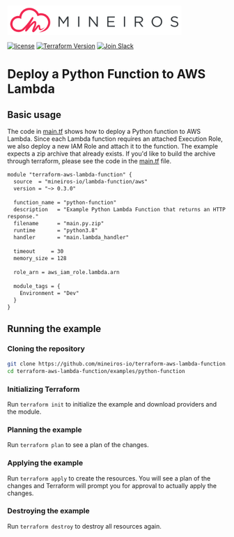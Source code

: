 [<img src="https://raw.githubusercontent.com/mineiros-io/brand/3bffd30e8bdbbde32c143e2650b2faa55f1df3ea/mineiros-primary-logo.svg" width="400"/>][homepage]

[![license][badge-license]][apache20]
[![Terraform Version][badge-terraform]][releases-terraform]
[![Join Slack][badge-slack]][slack]

# Deploy a Python Function to AWS Lambda

## Basic usage

The code in [main.tf] shows how to deploy a Python function to AWS Lambda.
Since each Lambda function requires an attached Execution Role, we also
deploy a new IAM Role and attach it to the function. The example expects a
zip archive that already exists. If you'd like to build the archive through
terraform, please see the code in the [main.tf] file.

```hcl
module "terraform-aws-lambda-function" {
  source  = "mineiros-io/lambda-function/aws"
  version = "~> 0.3.0"

  function_name = "python-function"
  description   = "Example Python Lambda Function that returns an HTTP response."
  filename      = "main.py.zip"
  runtime       = "python3.8"
  handler       = "main.lambda_handler"

  timeout     = 30
  memory_size = 128

  role_arn = aws_iam_role.lambda.arn

  module_tags = {
    Environment = "Dev"
  }
}
```

## Running the example

### Cloning the repository

``` bash
git clone https://github.com/mineiros-io/terraform-aws-lambda-function.git
cd terraform-aws-lambda-function/examples/python-function
```

### Initializing Terraform

Run `terraform init` to initialize the example and download providers and the module.

### Planning the example

Run `terraform plan` to see a plan of the changes.

### Applying the example

Run `terraform apply` to create the resources.
You will see a plan of the changes and Terraform will prompt you for approval to actually apply the changes.

### Destroying the example

Run `terraform destroy` to destroy all resources again.

<!-- References -->

[main.tf]: https://github.com/mineiros-io/terraform-aws-lambda-function/blob/master/examples/python-function/main.tf
[homepage]: https://mineiros.io/?ref=terraform-aws-lambda-function
[badge-license]: https://img.shields.io/badge/license-Apache%202.0-brightgreen.svg
[badge-terraform]: https://img.shields.io/badge/terraform-0.13%20and%200.12.20+-623CE4.svg?logo=terraform
[badge-slack]: https://img.shields.io/badge/slack-@mineiros--community-f32752.svg?logo=slack
[releases-terraform]: https://github.com/hashicorp/terraform/releases
[apache20]: https://opensource.org/licenses/Apache-2.0
[slack]: https://join.slack.com/t/mineiros-community/shared_invite/zt-ehidestg-aLGoIENLVs6tvwJ11w9WGg
